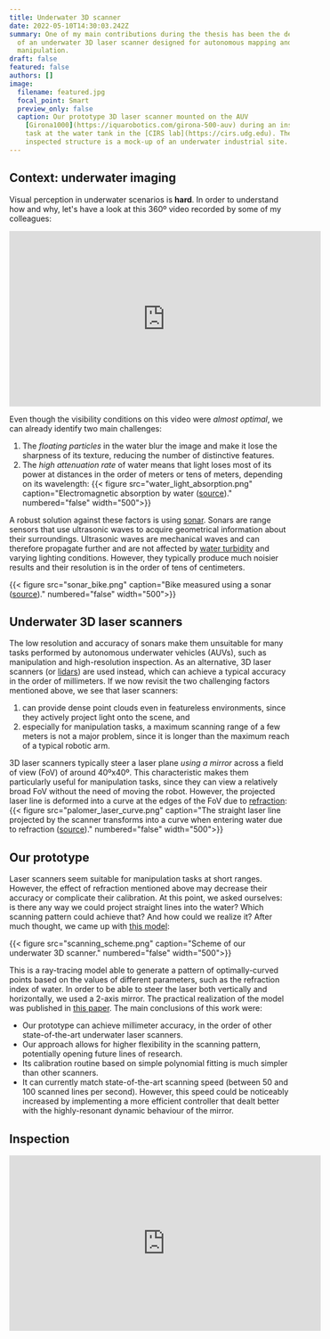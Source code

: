 ```yaml
---
title: Underwater 3D scanner
date: 2022-05-10T14:30:03.242Z
summary: One of my main contributions during the thesis has been the development
  of an underwater 3D laser scanner designed for autonomous mapping and
  manipulation.
draft: false
featured: false
authors: []
image:
  filename: featured.jpg
  focal_point: Smart
  preview_only: false
  caption: Our prototype 3D laser scanner mounted on the AUV
    [Girona1000](https://iquarobotics.com/girona-500-auv) during an inspection
    task at the water tank in the [CIRS lab](https://cirs.udg.edu). The
    inspected structure is a mock-up of an underwater industrial site.
---
```

## Context: underwater imaging

Visual perception in underwater scenarios is **hard**.
In order to understand how and why, let's have a look at this 360º video recorded by some of my colleagues:

<div align="center">
<iframe width="560" height="315" src="https://www.youtube-nocookie.com/embed/ptkhwTPFvjk" title="YouTube video player" frameborder="0" allow="accelerometer; autoplay; clipboard-write; encrypted-media; gyroscope; picture-in-picture" allowfullscreen></iframe>
</div>

Even though the visibility conditions on this video were *almost optimal*, we can already identify two main challenges:
1. The *floating particles* in the water blur the image and make it lose the sharpness of its texture, reducing the number of distinctive features.
1. The *high attenuation rate* of water means that light loses most of its power at distances in the order of meters or tens of meters, depending on its wavelength:
{{< figure src="water_light_absorption.png" caption="Electromagnetic absorption by water ([source](https://en.wikipedia.org/wiki/Electromagnetic_absorption_by_water#/media/File:Absorption_spectrum_of_liquid_water.png))." numbered="false" width="500">}}

A robust solution against these factors is using [sonar](https://en.wikipedia.org/wiki/Sonar).
Sonars are range sensors that use ultrasonic waves to acquire geometrical information about their surroundings.
Ultrasonic waves are mechanical waves and can therefore propagate further and are not affected by [water turbidity](https://en.wikipedia.org/wiki/Turbidity) and varying lighting conditions.
However, they typically produce much noisier results and their resolution is in the order of tens of centimeters.

{{< figure src="sonar_bike.png" caption="Bike measured using a sonar ([source](http://www.jwfishers.com/multimedia.html))." numbered="false" width="500">}}

## Underwater 3D laser scanners

The low resolution and accuracy of sonars make them unsuitable for many tasks performed by autonomous underwater vehicles (AUVs), such as manipulation and high-resolution inspection.
As an alternative, 3D laser scanners (or [lidars](https://en.wikipedia.org/wiki/Lidar)) are used instead, which can achieve a typical accuracy in the order of millimeters.
If we now revisit the two challenging factors mentioned above, we see that laser scanners:
1. can provide dense point clouds even in featureless environments, since they actively project light onto the scene, and
1. especially for manipulation tasks, a maximum scanning range of a few meters is not a major problem, since it is longer than the maximum reach of a typical robotic arm.

3D laser scanners typically steer a laser plane *using a mirror* across a field of view (FoV) of around 40ºx40º.
This characteristic makes them particularly useful for manipulation tasks, since they can view a relatively broad FoV without the need of moving the robot.
However, the projected laser line is deformed into a curve at the edges of the FoV due to [refraction](https://en.wikipedia.org/wiki/Refraction):
{{< figure src="palomer_laser_curve.png" caption="The straight laser line projected by the scanner transforms into a curve when entering water due to refraction ([source](https://link.springer.com/chapter/10.1007/978-3-319-55372-6_4))." numbered="false" width="500">}}


## Our prototype

Laser scanners seem suitable for manipulation tasks at short ranges.
However, the effect of refraction mentioned above may decrease their accuracy or complicate their calibration.
At this point, we asked ourselves:
is there any way we could project straight lines into the water?
Which scanning pattern could achieve that?
And how could we realize it?
After much thought, we came up with [this model](/publication/underwater-3d-scanner-model-using-a-biaxial-mems-mirror/):

{{< figure src="scanning_scheme.png" caption="Scheme of our underwater 3D scanner." numbered="false" width="500">}}

This is a ray-tracing model able to generate a pattern of optimally-curved points based on the values of different parameters, such as the refraction index of water.
In order to be able to steer the laser both vertically and horizontally, we used a 2-axis mirror.
The practical realization of the model was published in [this paper](/publication/underwater-3d-scanner-to-counteract-refraction-calibration-and-experimental-results/).
The main conclusions of this work were:
- Our prototype can achieve millimeter accuracy, in the order of other state-of-the-art underwater laser scanners.
- Our approach allows for higher flexibility in the scanning pattern, potentially opening future lines of research.
- Its calibration routine based on simple polynomial fitting is much simpler than other scanners.
- It can currently match state-of-the-art scanning speed (between 50 and 100 scanned lines per second). 
However, this speed could be noticeably increased by implementing a more efficient controller that dealt better with the highly-resonant dynamic behaviour of the mirror.

## Inspection

<div align="center">
<iframe width="560" height="315" src="https://www.youtube-nocookie.com/embed/OytUI9x3cWw?start=124" title="YouTube video player" frameborder="0" allow="accelerometer; autoplay; clipboard-write; encrypted-media; gyroscope; picture-in-picture" allowfullscreen></iframe>
</div>

